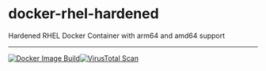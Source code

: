 # docker-rhel-hardened
Hardened RHEL Docker Container with arm64 and amd64 support 

---------------------------
[![Docker Image Build](https://github.com/simeononsecurity/docker-rhel-hardened/actions/workflows/docker-image.yml/badge.svg)](https://github.com/simeononsecurity/docker-rhel-hardened/actions/workflows/docker-image.yml)[![VirusTotal Scan](https://github.com/simeononsecurity/docker-rhel-hardened/actions/workflows/virustotal.yml/badge.svg)](https://github.com/simeononsecurity/docker-rhel-hardened/actions/workflows/virustotal.yml)
